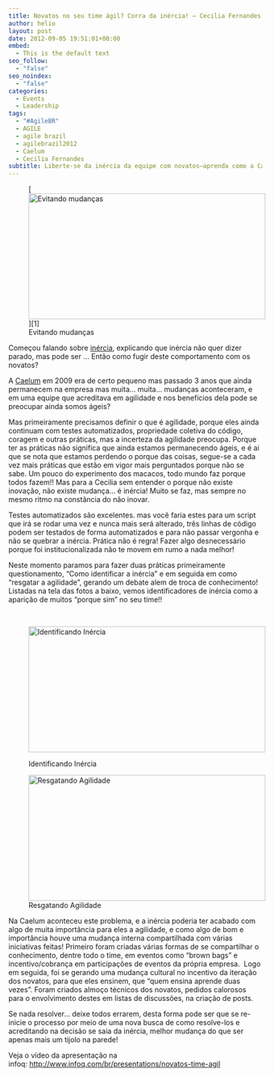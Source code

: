 ```yaml
---
title: Novatos no seu time ágil? Corra da inércia! – Cecilia Fernandes
author: helio
layout: post
date: 2012-09-05 19:51:01+00:00
embed:
  - This is the default text
seo_follow:
  - "false"
seo_noindex:
  - "false"
categories:
  - Events
  - Leadership
tags:
  - "#AgileBR"
  - AGILE
  - agile brazil
  - agilebrazil2012
  - Caelum
  - Cecilia Fernandes
subtitle: Liberte-se da inércia da equipe com novatos—aprenda como a Caelum identificou padrões de "porque sim", resgatou agilidade através de compartilhamento de conhecimento e transformou erros em oportunidades de aprendizado
---
```


<figure id="attachment_606" style="width: 470px" class="wp-caption aligncenter">[<img class="size-full wp-image-606" src="/uploads/2012/09/corraDaInerciaCecilia.jpg" alt="Evitando mudanças" width="470" height="249" srcset="/uploads/2012/09/corraDaInerciaCecilia.jpg 470w, /uploads/2012/09/corraDaInerciaCecilia-300x158.jpg 300w" sizes="(max-width: 470px) 100vw, 470px" />][1]<figcaption class="wp-caption-text">Evitando mudanças</figcaption></figure>

Começou falando sobre [inércia][2], explicando que inércia não quer dizer parado, mas pode ser … Então como fugir deste comportamento com os novatos?

A <a title="caelum" href="http://www.caelum.com.br/" target="_blank">Caelum</a> em 2009 era de certo pequeno mas passado 3 anos que ainda permanecem na empresa mas muita… muita… mudanças aconteceram, e em uma equipe que acreditava em agilidade e nos benefícios dela pode se preocupar ainda somos ágeis?

Mas primeiramente precisamos definir o que é agilidade, porque eles ainda continuam com testes automatizados, propriedade coletiva do código, coragem e outras práticas, mas a incerteza da agilidade preocupa. Porque ter as práticas não significa que ainda estamos permanecendo ágeis, e é ai que se nota que estamos perdendo o porque das coisas, segue-se a cada vez mais práticas que estão em vigor mais perguntados porque não se sabe. Um pouco do experimento dos macacos, todo mundo faz porque todos fazem!! Mas para a Cecilia sem entender o porque não existe inovação, não existe mudança… é inércia! Muito se faz, mas sempre no mesmo ritmo na constância do não inovar.

Testes automatizados são excelentes. mas você faria estes para um script que irá se rodar uma vez e nunca mais será alterado, três linhas de código podem ser testados de forma automatizados e para não passar vergonha e não se quebrar a inércia. Prática não é regra! Fazer algo desnecessário porque foi institucionalizada não te movem em rumo a nada melhor!

Neste momento paramos para fazer duas práticas primeiramente questionamento, &#8220;Como identificar a inércia&#8221; e em seguida em como &#8220;resgatar a agilidade&#8221;, gerando um debate alem de troca de conhecimento! Listadas na tela das fotos a baixo, vemos identificadores de inércia como a aparição de muitos &#8220;porque sim&#8221; no seu time!!

&nbsp;<figure id="attachment_607" style="width: 470px" class="wp-caption aligncenter">

[<img class="size-full wp-image-607" src="/uploads/2012/09/identificandoInercia.jpg" alt="Identificando Inércia" width="470" height="249" srcset="/uploads/2012/09/identificandoInercia.jpg 470w, /uploads/2012/09/identificandoInercia-300x158.jpg 300w" sizes="(max-width: 470px) 100vw, 470px" />][3]<figcaption class="wp-caption-text">Identificando Inércia</figcaption></figure> <figure id="attachment_608" style="width: 470px" class="wp-caption aligncenter">[<img class="size-full wp-image-608" src="/uploads/2012/09/resgatandoAgilidade.jpg" alt="Resgatando Agilidade" width="470" height="249" srcset="/uploads/2012/09/resgatandoAgilidade.jpg 470w, /uploads/2012/09/resgatandoAgilidade-300x158.jpg 300w" sizes="(max-width: 470px) 100vw, 470px" />][4]<figcaption class="wp-caption-text">Resgatando Agilidade</figcaption></figure>

Na Caelum aconteceu este problema, e a inércia poderia ter acabado com algo de muita importância para eles a agilidade, e como algo de bom e importância houve uma mudança interna compartilhada com várias iniciativas feitas! Primeiro foram criadas várias formas de se compartilhar o conhecimento, dentre todo o time, em eventos como &#8220;brown bags&#8221; e incentivo/cobrança em participações de eventos da própria empresa.  Logo em seguida, foi se gerando uma mudança cultural no incentivo da iteração dos novatos, para que eles ensinem, que &#8220;quem ensina aprende duas vezes&#8221;. Foram criados almoço técnicos dos novatos, pedidos calorosos para o envolvimento destes em listas de discussões, na criação de posts.

Se nada resolver… deixe todos errarem, desta forma pode ser que se re-inicie o processo por meio de uma nova busca de como resolve-los e acreditando na decisão se saia da inércia, melhor mudança do que ser apenas mais um tijolo na parede!

Veja o vídeo da apresentação na infoq: <a title="Novatos no time Ágil" href="http://www.infoq.com/br/presentations/novatos-time-agil" target="_blank">http://www.infoq.com/br/presentations/novatos-time-agil</a>

&nbsp;

[1]: /uploads/2012/09/corraDaInerciaCecilia.jpg
[2]: http://pt.wikipedia.org/wiki/In%C3%A9rcia "inércia"
[3]: /uploads/2012/09/identificandoInercia.jpg
[4]: /uploads/2012/09/resgatandoAgilidade.jpg
